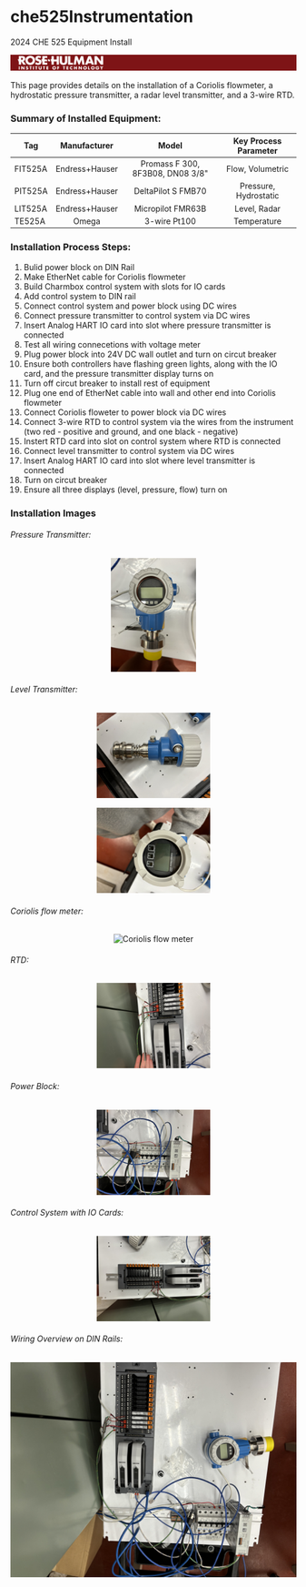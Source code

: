 # che525Instrumentation
2024 CHE 525 Equipment Install

![RHIT Banner](https://raw.githubusercontent.com/fodermeg/che525Instrumentation/main/thumbnail_image001.png)

This page provides details on the installation of a Coriolis flowmeter, a hydrostatic pressure transmitter, a radar level transmitter, and a 3-wire RTD.

### Summary of Installed Equipment: 

Tag|Manufacturer|Model|Key Process Parameter
---|:---:|:---:|:---:
FIT525A|Endress+Hauser|Promass F 300, 8F3B08, DN08 3/8"|Flow, Volumetric 
PIT525A|Endress+Hauser|DeltaPilot S FMB70|Pressure, Hydrostatic
LIT525A|Endress+Hauser|Micropilot FMR63B|Level, Radar
TE525A|Omega|3-wire Pt100|Temperature

### Installation Process Steps:
1. Bulid power block on DIN Rail
2. Make EtherNet cable for Coriolis flowmeter
3. Build Charmbox control system with slots for IO cards
4. Add control system to DIN rail
5. Connect control system and power block using DC wires
6. Connect pressure transmitter to control system via DC wires
7. Insert Analog HART IO card into slot where pressure transmitter is connected
8. Test all wiring connecetions with voltage meter
9. Plug power block into 24V DC wall outlet and turn on circut breaker
10. Ensure both controllers have flashing green lights, along with the IO card, and the pressure transmitter display turns on
11. Turn off circut breaker to install rest of equipment
12. Plug one end of EtherNet cable into wall and other end into Coriolis flowmeter
13. Connect Coriolis floweter to power block via DC wires
14. Connect 3-wire RTD to control system via the wires from the instrument (two red - positive and ground, and one black - negative)
15. Instert RTD card into slot on control system where RTD is connected
16. Connect level transmitter to control system via DC wires
17. Insert Analog HART IO card into slot where level transmitter is connected
18. Turn on circut breaker
19. Ensure all three displays (level, pressure, flow) turn on

### Installation Images

###### Pressure Transmitter:
<p align="center">
<img src="https://raw.githubusercontent.com/fodermeg/che525Instrumentation/main/pressure%20face.jpg" alt="PT" width="150" height="200">
</p>

###### Level Transmitter:
<p align="center">
<img src="https://raw.githubusercontent.com/fodermeg/che525Instrumentation/main/level%20body.jpg" alt="LT Body" width="200" height="150">
</p>
<p align="center">
<img src="https://raw.githubusercontent.com/fodermeg/che525Instrumentation/main/level%20face.jpg" alt="LT Face" width="200" height="150">
</p>

###### Coriolis flow meter:
<p align="center">
<img src="https://raw.githubusercontent.com/fodermeg/che525Instrumentation/main/flow%20face.jpg" alt="Coriolis flow meter" width="200" height="150">
</p>

###### RTD:
<p align="center">
<img src="https://raw.githubusercontent.com/fodermeg/che525Instrumentation/main/RTD.jpg" alt="RTD" width="200" height="150">
</p>

###### Power Block:
<p align="center">
<img src="https://raw.githubusercontent.com/fodermeg/che525Instrumentation/main/power%20block.jpg" alt="Power Block" width="200" height="150">
</p>

###### Control System with IO Cards:
<p align="center">
<img src="https://raw.githubusercontent.com/fodermeg/che525Instrumentation/main/io%20cards.jpg" alt="Control System" width="200" height="150">
</p>

###### Wiring Overview on DIN Rails:
![Wire Overview](https://raw.githubusercontent.com/fodermeg/che525Instrumentation/main/wiring%20overview.jpg)
